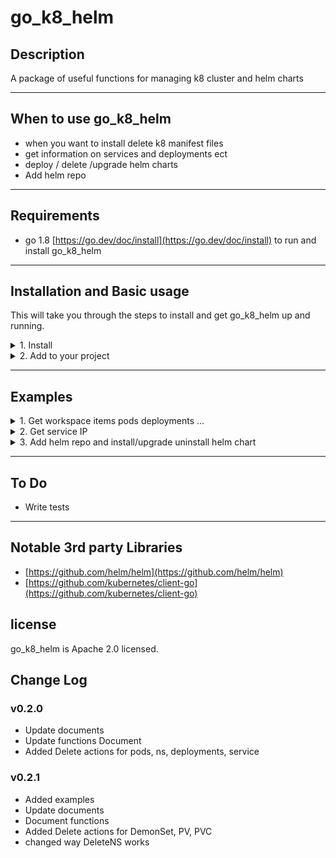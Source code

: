 # go_k8_helm

## Description
A package of useful functions for managing k8 cluster and helm charts

---
## When to use go_k8_helm
- when you want to install delete k8 manifest files
- get information on services and deployments ect
- deploy / delete /upgrade helm charts
- Add helm repo

---

## Requirements
* go 1.8 [https://go.dev/doc/install](https://go.dev/doc/install) to run and install go_k8_helm

---

## Installation and Basic usage
This will take you through the steps to install and get go_k8_helm up and running.
<details>
<summary>1. Install</summary>

``` bash
go get github.com/Mrpye/go_k8_helm
```
</details>

<details>
<summary>2. Add to your project</summary>


```go
    import "github.com/Mrpye/go_k8_helm"
```
</details>

---

## Examples

<details>
<summary>1. Get workspace items pods deployments ...</summary>

```go
package main

import "github.com/Mrpye/go_k8_helm"

func main() {

	//*****************************************************************************
	// Create the k8 connection
	//you can pass in the kube config file path or leave black for default location
	//*****************************************************************************
	k8, err := go_k8_helm.CreateK8KubeConfig("minikube", "")

	// ********************************
	//Can also use the token connection
	// ********************************
	//k8, err := go_k8_helm.CreateK8Token("localhost","auth",true)

	if err != nil {
		panic(err)
	}
	//****************************
	//get items from the workspace
	//****************************
	result, err := k8.GetServiceIP("default", "my_service")
	if err != nil {
		panic(err)
	}

	for _, s := range result {
		println(s.ServiceName, s.IP, s.Port, s.ServiceType)
	}

}

```

</details>

<details>
<summary>2. Get service IP</summary>

```go
package main

import "github.com/Mrpye/go_k8_helm"

func main() {

	//*****************************************************************************
	// Create the k8 connection
	//you can pass in the kube config file path or leave black for default location
	//*****************************************************************************
	k8, err := go_k8_helm.CreateK8KubeConfig("minikube", "")

	// ********************************
	//Can also use the token connection
	// ********************************
	//k8, err := go_k8_helm.CreateK8Token("localhost","auth",true)

	if err != nil {
		panic(err)
	}
	//****************************
	//get items from the workspace
	//****************************
	result, err := k8.GetServiceIP("default", "my_service")
	if err != nil {
		panic(err)
	}

	for _, s := range result {
		println(s.ServiceName, s.IP, s.Port, s.ServiceType)
	}

}


```

</details>


<details>
<summary>3. Add helm repo and install/upgrade uninstall helm chart</summary>

```go
package main

import "github.com/Mrpye/go_k8_helm"

func main() {

	//*****************************************************************************
	// Create the k8 connection
	//you can pass in the kube config file path or leave black for default location
	//*****************************************************************************
	k8, err := go_k8_helm.CreateK8KubeConfig("minikube", "")

	// ********************************
	//Can also use the token connection
	// ********************************
	//k8, err := go_k8_helm.CreateK8Token("localhost","auth",true)

	if err != nil {
		panic(err)
	}
	//**********
	//Add a repo
	//**********
	err = k8.RepoAdd("my_repo", "https://kubernetes-charts.storage.googleapis.com", "user", "password")
	if err != nil {
		panic(err)
	}
	//***************
	//Update the repo
	//***************
	err = k8.RepoUpdate()
	if err != nil {
		panic(err)
	}

	//***************
	//Deploy a chart
	//***************
	err = k8.DeployHelmChart("my_repo/char", "release_name", "default", map[string]interface{}{"key": "value"})
	if err != nil {
		panic(err)
	}
	//***************
	//Upgrade a chart
	//***************
	err = k8.UpgradeHelmChart("my_repo/char", "release_name", "default", map[string]interface{}{"key": "value"})
	if err != nil {
		panic(err)
	}
	//***************
	//Uninstall a chart
	//***************
	err = k8.UninstallHelmChart("my_repo/char", "release_name")
	if err != nil {
		panic(err)
	}
}


```

</details>

---

## To Do
- Write tests


--- 

## Notable 3rd party Libraries

- [https://github.com/helm/helm](https://github.com/helm/helm)
- [https://github.com/kubernetes/client-go](https://github.com/kubernetes/client-go)



## license
go_k8_helm is Apache 2.0 licensed.

## Change Log

### v0.2.0
- Update documents
- Update functions Document
- Added Delete actions for pods, ns, deployments, service


### v0.2.1
- Added examples
- Update documents
- Document functions
- Added Delete actions for DemonSet, PV, PVC
- changed way DeleteNS works